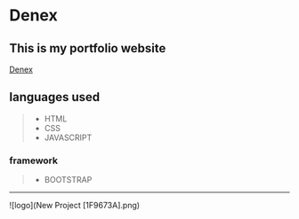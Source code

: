 # Denex

**This is my portfolio website**
---
[Denex](https://denex-a-poulose.github.io/Denex/)

 ## languages used  

> - HTML
> - CSS
> - JAVASCRIPT

### framework  
> - BOOTSTRAP
---
![logo](New Project [1F9673A].png)

